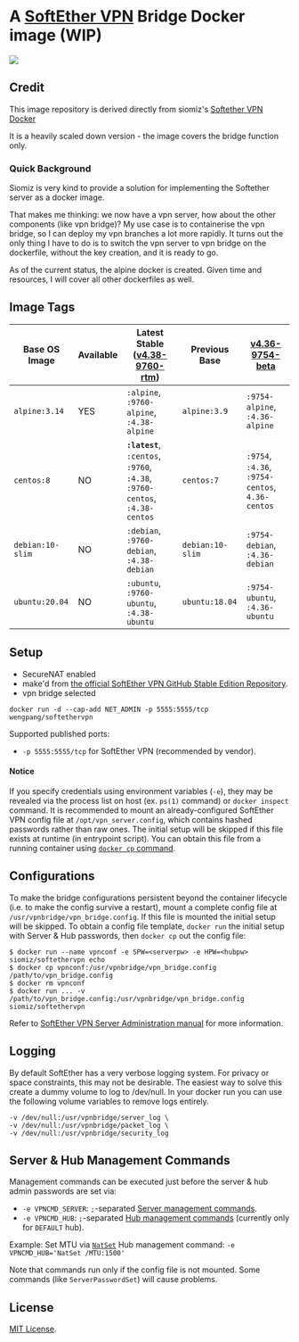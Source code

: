 # A [SoftEther VPN][1] Bridge Docker image (WIP)

![](https://github.com/weng-pang/SoftEtherVPN-Docker/workflows/Docker%20Image%20CI/badge.svg)


## Credit 

This image repository is derived directly from siomiz's [Softether VPN Docker ](https://github.com/siomiz/SoftEtherVPN/)

It is a heavily scaled down version - the image covers the bridge function only.

### Quick Background

Siomiz is very kind to provide a solution for implementing the Softether server as a docker image.

That makes me thinking: we now have a vpn server, how about the other components (like vpn bridge)? My use case is to containerise the vpn bridge, so I can deploy my vpn branches a lot more rapidly. It turns out the only thing I have to do is to switch the vpn server to vpn bridge on the dockerfile, without the key creation, and it is ready to go. 

As of the current status, the alpine docker is created. Given time and resources, I will cover all other dockerfiles as well.

## Image Tags
Base OS Image | Available | Latest Stable ([v4.38-9760-rtm](https://github.com/SoftEtherVPN/SoftEtherVPN_Stable/tree/v4.38-9760-rtm)) | Previous Base | [v4.36-9754-beta](https://github.com/SoftEtherVPN/SoftEtherVPN_Stable/tree/v4.36-9754-beta)
------------- | -- | -- | -- | --
`alpine:3.14` | YES | `:alpine`, `:9760-alpine`, `:4.38-alpine` | `alpine:3.9` | `:9754-alpine`, `:4.36-alpine`
`centos:8` | NO |**`:latest`**, `:centos`, `:9760`, `:4.38`, `:9760-centos`, `:4.38-centos` | `centos:7` | `:9754`, `:4.36`, `:9754-centos`, `4.36-centos`
`debian:10-slim` | NO|  `:debian`, `:9760-debian`, `:4.38-debian` | `debian:10-slim` | `:9754-debian`, `:4.36-debian`
`ubuntu:20.04` | NO | `:ubuntu`, `:9760-ubuntu`, `:4.38-ubuntu` | `ubuntu:18.04` | `:9754-ubuntu`, `:4.36-ubuntu`

## Setup
 - SecureNAT enabled
 - make'd from [the official SoftEther VPN GitHub Stable Edition Repository][2].
 - vpn bridge selected

`docker run -d --cap-add NET_ADMIN -p 5555:5555/tcp wengpang/softethervpn`

Supported published ports: 
- `-p 5555:5555/tcp` for SoftEther VPN (recommended by vendor).

#### Notice ####

If you specify credentials using environment variables (`-e`), they may be revealed via the process list on host (ex. `ps(1)` command) or `docker inspect` command. It is recommended to mount an already-configured SoftEther VPN config file at `/opt/vpn_server.config`, which contains hashed passwords rather than raw ones. The initial setup will be skipped if this file exists at runtime (in entrypoint script). You can obtain this file from a running container using [`docker cp` command](https://docs.docker.com/engine/reference/commandline/cp/).

## Configurations ##

To make the bridge configurations persistent beyond the container lifecycle (i.e. to make the config survive a restart), mount a complete config file at `/usr/vpnbridge/vpn_bridge.config`. If this file is mounted the initial setup will be skipped.
To obtain a config file template, `docker run` the initial setup with Server & Hub passwords, then `docker cp` out the config file:

    $ docker run --name vpnconf -e SPW=<serverpw> -e HPW=<hubpw> siomiz/softethervpn echo
    $ docker cp vpnconf:/usr/vpnbridge/vpn_bridge.config /path/to/vpn_bridge.config
    $ docker rm vpnconf
    $ docker run ... -v /path/to/vpn_bridge.config:/usr/vpnbridge/vpn_bridge.config siomiz/softethervpn

Refer to [SoftEther VPN Server Administration manual](https://www.softether.org/4-docs/1-manual/3._SoftEther_VPN_Server_Manual/3.3_VPN_Server_Administration) for more information.

## Logging ##

By default SoftEther has a very verbose logging system. For privacy or space constraints, this may not be desirable. The easiest way to solve this create a dummy volume to log to /dev/null. In your docker run you can use the following volume variables to remove logs entirely.
```
-v /dev/null:/usr/vpnbridge/server_log \
-v /dev/null:/usr/vpnbridge/packet_log \
-v /dev/null:/usr/vpnbridge/security_log
```
## Server & Hub Management Commands ##

Management commands can be executed just before the server & hub admin passwords are set via:
- `-e VPNCMD_SERVER`: `;`-separated [Server management commands](https://www.softether.org/4-docs/1-manual/6._Command_Line_Management_Utility_Manual/6.3_VPN_Server_%2F%2F_VPN_Bridge_Management_Command_Reference_(For_Entire_Server)).
- `-e VPNCMD_HUB`: `;`-separated [Hub management commands](https://www.softether.org/4-docs/1-manual/6._Command_Line_Management_Utility_Manual/6.4_VPN_Server_%2F%2F_VPN_Bridge_Management_Command_Reference_(For_Virtual_Hub)) (currently only for `DEFAULT` hub).

Example: Set MTU via [`NatSet`](https://www.softether.org/4-docs/1-manual/6._Command_Line_Management_Utility_Manual/6.4_VPN_Server_%2F%2F_VPN_Bridge_Management_Command_Reference_(For_Virtual_Hub)#6.4.97_.22NatSet.22:_Change_Virtual_NAT_Function_Setting_of_SecureNAT_Function) Hub management command:
`-e VPNCMD_HUB='NatSet /MTU:1500'`

Note that commands run only if the config file is not mounted. Some commands (like `ServerPasswordSet`) will cause problems.

## License ##

[MIT License][4].

  [1]: https://www.softether.org/
  [2]: https://github.com/SoftEtherVPN/SoftEtherVPN_Stable
  [3]: https://docs.docker.com/engine/reference/commandline/run/#set-environment-variables-e-env-env-file
  [4]: https://github.com/siomiz/SoftEtherVPN/raw/master/LICENSE
